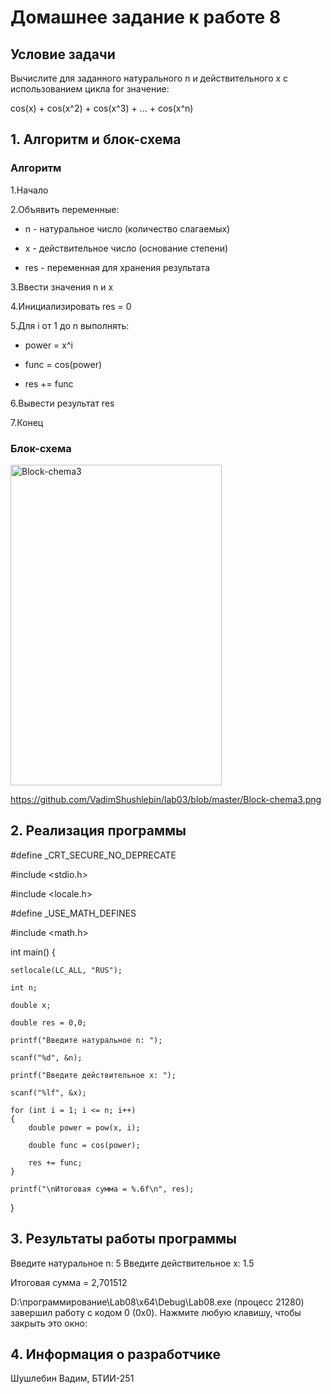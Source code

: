 # Домашнее задание к работе 8

## Условие задачи

Вычислите для заданного натурального n и действительного x с использованием цикла for значение:

cos(x) + cos(x^2) + cos(x^3) + ... + cos(x^n)

## 1. Алгоритм и блок-схема
### Алгоритм
1.Начало

2.Объявить переменные:

- n - натуральное число (количество слагаемых)

- x - действительное число (основание степени)

- res - переменная для хранения результата

3.Ввести значения n и x

4.Инициализировать res = 0

5.Для i от 1 до n выполнять:

- power = x^i

- func = cos(power)

- res += func

6.Вывести результат res

7.Конец

### Блок-схема

<img width="338" height="513" alt="Block-chema3" src="https://github.com/user-attachments/assets/fccbbd32-59f4-483a-88ff-f9320f3b4e85" />

https://github.com/VadimShushlebin/lab03/blob/master/Block-chema3.png

## 2. Реализация программы

#define _CRT_SECURE_NO_DEPRECATE

#include <stdio.h>

#include <locale.h>

#define _USE_MATH_DEFINES

#include <math.h>

int main() {

    setlocale(LC_ALL, "RUS");
  
	int n;
  
	double x;
  
	double res = 0,0;
  
	printf("Введите натуральное n: ");
  
	scanf("%d", &n);
  
	printf("Введите действительное x: ");
  
	scanf("%lf", &x);
  
	for (int i = 1; i <= n; i++)
	{
		double power = pow(x, i);
    
		double func = cos(power);
    
		res += func;
	}
  
	printf("\nИтоговая сумма = %.6f\n", res);
}
## 3. Результаты работы программы

Введите натуральное n: 5
Введите действительное x: 1.5

Итоговая сумма = 2,701512

D:\программирование\Lab08\x64\Debug\Lab08.exe (процесс 21280) завершил работу с кодом 0 (0x0).
Нажмите любую клавишу, чтобы закрыть это окно:

## 4. Информация о разработчике

Шушлебин Вадим, БТИИ-251


